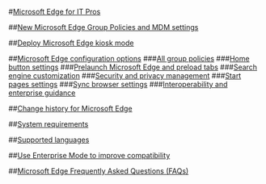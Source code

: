 #[Microsoft Edge for IT Pros](index.yml)

##[New Microsoft Edge Group Policies and MDM settings](new-policies.md)

##[Deploy Microsoft Edge kiosk mode](microsoft-edge-kiosk-mode-deploy.md)

##[Microsoft Edge configuration options](group-policies/index.yml)
###[All group policies](available-policies.md)
###[Home button settings](group-policies/home-button-gp.md)
###[Prelaunch Microsoft Edge and preload tabs](group-policies/prelaunch-preload-gp.md)
###[Search engine customization](group-policies/search-engine-customization-gp.md)
###[Security and privacy management](group-policies/security-privacy-management-gp.md)
###[Start pages settings](group-policies/start-pages-gp.md)
###[Sync browser settings](group-policies/sync-browser-settings-gp.md)
###[Interoperability and enterprise guidance](group-policies/interoperability-enterprise-guidance-gp.md)

##[Change history for Microsoft Edge](change-history-for-microsoft-edge.md)

##[System requirements](about-microsoft-edge.md#minimum-system-requirements)

##[Supported languages](about-microsoft-edge.md#supported-languages)



##[Use Enterprise Mode to improve compatibility](emie-to-improve-compatibility.md)

##[Microsoft Edge Frequently Asked Questions (FAQs)](microsoft-edge-faq.md)


